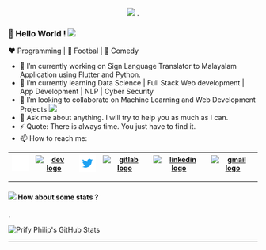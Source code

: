 <p align="center">
  <img src="https://github.com/pawitpriyanto/pawitpriyanto/blob/master/pawit.gif">
.
  
  
### 👋 Hello World !  <img src="https://github.com/TheDudeThatCode/TheDudeThatCode/blob/master/Assets/Earth.gif" width="24px">
  
:heart: Programming | :black_heart: Footbal | :blue_heart: Comedy
  

- 🔭 I’m currently working on Sign Language Translator to Malayalam Application using Flutter and Python.
- 🌱 I’m currently learning Data Science | Full Stack Web development | App Development | NLP | Cyber Security
- 👯 I’m looking to collaborate on Machine Learning and Web Development Projects <img src="https://media.giphy.com/media/WUlplcMpOCEmTGBtBW/giphy.gif" width="30">
- 💬 Ask me about anything. I will try to help you as much as I can.
- ⚡ Quote: There is always time. You just have to find it.
- 📫 How to reach me:

| [<img src="https://raw.githubusercontent.com/Delta456/Delta456/master/img/github.png" alt="github logo" width="34">](https://github.com/pawitpriyanto) |  [<img src="https://raw.githubusercontent.com/Delta456/Delta456/master/img/dev.png" alt="dev logo" width="24">](https://dev.to/pawitpriyanto) |  [<img src="https://raw.githubusercontent.com/Delta456/Delta456/master/img/twitter.png" alt="twitter logo" width="34">](https://twitter.com/PrifyPhilip) |  [<img src="https://raw.githubusercontent.com/Delta456/Delta456/master/img/gitlab.png" alt="gitlab logo" width="24">](https://gitlab.com/pawit) |  [<img src="https://github.com/pawit/pawit/blob/master/linkedin.jpeg" alt="linkedin logo" width="24">](https://www.linkedin.com/in/pawidpriyanto) |  [<img src="https://github.com/pawitpriyanto/pawitpriyanto/blob/master/gmail.jpeg" alt="gmail logo" width="24">](pawit.priyanto@sera.astra.co.id)
|---|---|---|---|---|---|

----

#### <img src="https://media.giphy.com/media/VgCDAzcKvsR6OM0uWg/giphy.gif" width="50"> How about some stats ?
  
.    
   
![Prify Philip's GitHub Stats](https://github-readme-stats.vercel.app/api?username=pawitpriyanto&hide=["stars"]&show_icons=true)

-------

